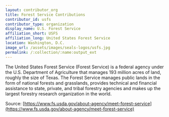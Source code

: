 ```yaml
---
layout: contributor_org
title: Forest Service Contributions
contributor_id: usfs
contributor_type: organization
display_name: U.S. Forest Service
affiliation_short: USFS
affiliation_long: United States Forest Service
location: Washington, D.C.
image_url: /assets/images/seals-logos/usfs.jpg
permalink: /:collection/:name:output_ext
---
```

The United States Forest Service (Forest Service) is a federal agency under the U.S. Department of Agriculture that manages 193 million acres of land, roughly the size of Texas. The Forest Service manages public lands in the form of national forests and grasslands, provides technical and financial assistance to state, private, and tribal forestry agencies and makes up the largest forestry research organization in the world.

Source: [https://www.fs.usda.gov/about-agency/meet-forest-service](https://www.fs.usda.gov/about-agency/meet-forest-service)